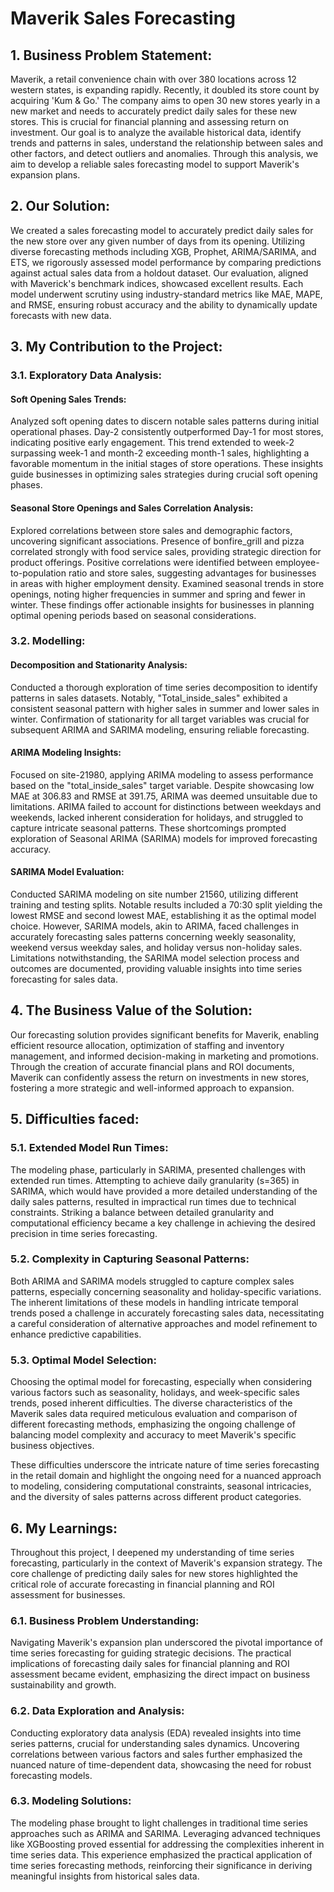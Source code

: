 # Maverik Sales Forecasting

## 1. Business Problem Statement:

Maverik, a retail convenience chain with over 380 locations across 12 western states, is expanding rapidly. Recently, it doubled its store count by acquiring 'Kum & Go.' The company aims to open 30 new stores yearly in a new market and needs to accurately predict daily sales for these new stores. This is crucial for financial planning and assessing return on investment. Our goal is to analyze the available historical data, identify trends and patterns in sales, understand the relationship between sales and other factors, and detect outliers and anomalies. Through this analysis, we aim to develop a reliable sales forecasting model to support Maverik's expansion plans.

## 2. Our Solution:

We created a sales forecasting model to accurately predict daily sales for the new store over any given number of days from its opening. Utilizing diverse forecasting methods including XGB, Prophet, ARIMA/SARIMA, and ETS, we rigorously assessed model performance by comparing predictions against actual sales data from a holdout dataset. Our evaluation, aligned with Maverick's benchmark indices, showcased excellent results. Each model underwent scrutiny using industry-standard metrics like MAE, MAPE, and RMSE, ensuring robust accuracy and the ability to dynamically update forecasts with new data.

## 3. My Contribution to the Project:

### 3.1. Exploratory Data Analysis:

#### Soft Opening Sales Trends:
Analyzed soft opening dates to discern notable sales patterns during initial operational phases. Day-2 consistently outperformed Day-1 for most stores, indicating positive early engagement. This trend extended to week-2 surpassing week-1 and month-2 exceeding month-1 sales, highlighting a favorable momentum in the initial stages of store operations. These insights guide businesses in optimizing sales strategies during crucial soft opening phases.

#### Seasonal Store Openings and Sales Correlation Analysis:
Explored correlations between store sales and demographic factors, uncovering significant associations. Presence of bonfire_grill and pizza correlated strongly with food service sales, providing strategic direction for product offerings. Positive correlations were identified between employee-to-population ratio and store sales, suggesting advantages for businesses in areas with higher employment density. Examined seasonal trends in store openings, noting higher frequencies in summer and spring and fewer in winter. These findings offer actionable insights for businesses in planning optimal opening periods based on seasonal considerations.

### 3.2. Modelling:

#### Decomposition and Stationarity Analysis:
Conducted a thorough exploration of time series decomposition to identify patterns in sales datasets. Notably, "Total_inside_sales" exhibited a consistent seasonal pattern with higher sales in summer and lower sales in winter. Confirmation of stationarity for all target variables was crucial for subsequent ARIMA and SARIMA modeling, ensuring reliable forecasting.

#### ARIMA Modeling Insights:
Focused on site-21980, applying ARIMA modeling to assess performance based on the "total_inside_sales" target variable. Despite showcasing low MAE at 306.83 and RMSE at 391.75, ARIMA was deemed unsuitable due to limitations. ARIMA failed to account for distinctions between weekdays and weekends, lacked inherent consideration for holidays, and struggled to capture intricate seasonal patterns. These shortcomings prompted exploration of Seasonal ARIMA (SARIMA) models for improved forecasting accuracy.

#### SARIMA Model Evaluation:
Conducted SARIMA modeling on site number 21560, utilizing different training and testing splits. Notable results included a 70:30 split yielding the lowest RMSE and second lowest MAE, establishing it as the optimal model choice. However, SARIMA models, akin to ARIMA, faced challenges in accurately forecasting sales patterns concerning weekly seasonality, weekend versus weekday sales, and holiday versus non-holiday sales. Limitations notwithstanding, the SARIMA model selection process and outcomes are documented, providing valuable insights into time series forecasting for sales data.

## 4. The Business Value of the Solution:

Our forecasting solution provides significant benefits for Maverik, enabling efficient resource allocation, optimization of staffing and inventory management, and informed decision-making in marketing and promotions. Through the creation of accurate financial plans and ROI documents, Maverik can confidently assess the return on investments in new stores, fostering a more strategic and well-informed approach to expansion.

## 5. Difficulties faced:

### 5.1. Extended Model Run Times: 
The modeling phase, particularly in SARIMA, presented challenges with extended run times. Attempting to achieve daily granularity (s=365) in SARIMA, which would have provided a more detailed understanding of the daily sales patterns, resulted in impractical run times due to technical constraints. Striking a balance between detailed granularity and computational efficiency became a key challenge in achieving the desired precision in time series forecasting.

### 5.2. Complexity in Capturing Seasonal Patterns: 
Both ARIMA and SARIMA models struggled to capture complex sales patterns, especially concerning seasonality and holiday-specific variations. The inherent limitations of these models in handling intricate temporal trends posed a challenge in accurately forecasting sales data, necessitating a careful consideration of alternative approaches and model refinement to enhance predictive capabilities.

### 5.3. Optimal Model Selection: 
Choosing the optimal model for forecasting, especially when considering various factors such as seasonality, holidays, and week-specific sales trends, posed inherent difficulties. The diverse characteristics of the Maverik sales data required meticulous evaluation and comparison of different forecasting methods, emphasizing the ongoing challenge of balancing model complexity and accuracy to meet Maverik's specific business objectives.

These difficulties underscore the intricate nature of time series forecasting in the retail domain and highlight the ongoing need for a nuanced approach to modeling, considering computational constraints, seasonal intricacies, and the diversity of sales patterns across different product categories.

## 6. My Learnings:

Throughout this project, I deepened my understanding of time series forecasting, particularly in the context of Maverik's expansion strategy. The core challenge of predicting daily sales for new stores highlighted the critical role of accurate forecasting in financial planning and ROI assessment for businesses.

### 6.1. Business Problem Understanding:
Navigating Maverik's expansion plan underscored the pivotal importance of time series forecasting for guiding strategic decisions. The practical implications of forecasting daily sales for financial planning and ROI assessment became evident, emphasizing the direct impact on business sustainability and growth.

### 6.2. Data Exploration and Analysis:
Conducting exploratory data analysis (EDA) revealed insights into time series patterns, crucial for understanding sales dynamics. Uncovering correlations between various factors and sales further emphasized the nuanced nature of time-dependent data, showcasing the need for robust forecasting models.

### 6.3. Modeling Solutions:
The modeling phase brought to light challenges in traditional time series approaches such as ARIMA and SARIMA. Leveraging advanced techniques like XGBoosting proved essential for addressing the complexities inherent in time series data. This experience emphasized the practical application of time series forecasting methods, reinforcing their significance in deriving meaningful insights from historical sales data.
